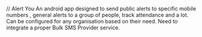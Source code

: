 
// Alert You
An android app designed to send public alerts to specific mobile numbers , general alerts to a group of people, track attendance and a lot. 
Can be configured for any organisation based on their need. Need to integrate a proper Bulk SMS Provider service.

